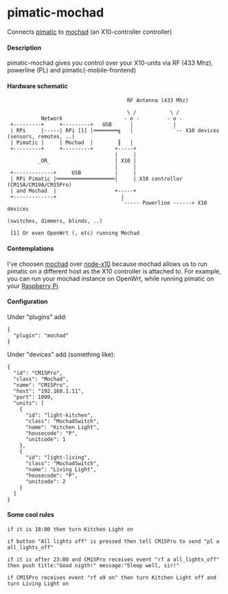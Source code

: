 pimatic-mochad
==============

Connects [pimatic](http://pimatic.org) to [mochad](http://sourceforge.net/apps/mediawiki/mochad) (an X10-controller controller)

#### Description

pimatic-mochad gives you control over your X10-units via RF (433 Mhz), powerline (PL) and pimatic(-mobile-frontend)

#### Hardware schematic

```
                                       RF Antenna (433 Mhz)
          
                                       \ /           \ /
           Network                    - o -         - o -
 +---------+     +---------+   USB      |             |   
 | RPi     |-----| RPi [1] |════════╗   |             `-- X10 devices (sensors, remotes, ..)
 | Pimatic |     | Mochad  |        ║   |                         
 +---------+     +---------+       +-----+                        
                                   |     |
          _OR_                     | X10 |
                                   |     |
 +-------------+     USB           |     |
 | RPi Pimatic |═══════════════════|     | X10 controllor (CM15A/CM19A/CM15Pro)
 | and Mochad  |                   +-----+
 +-------------+                     |  
                                     `----- Powerline ------> X10 devices 
                                                              (switches, dimmers, blinds, ..)
                                     
 [1] Or even OpenWrt (, etc) running Mochad                                    
```

#### Contemplations

I've choosen [mochad](http://sourceforge.net/apps/mediawiki/mochad) over [node-x10](https://github.com/randallagordon/node-x10/) because mochad allows us to run pimatic on a different host as the X10 controller is attached to. For example, you can run your mochad instance on OpenWrt, while running pimatic on your [Raspberry Pi](http://raspberrypi.org). 

#### Configuration

Under "plugins" add:

```
{
  "plugin": "mochad"
}
```

Under "devices" add (something like):

```
{
  "id": "CM15Pro",
  "class": "Mochad",
  "name": "CM15Pro",
  "host": "192.168.1.11",
  "port": 1099,
  "units": [
    {
      "id": "light-kitchen",
      "class": "MochadSwitch",
      "name": "Kitchen Light",
      "housecode": "P",
      "unitcode": 1
    },  
    {
      "id": "light-living",
      "class": "MochadSwitch",
      "name": "Living Light",
      "housecode": "P",
      "unitcode": 2
    }
  ]
}   
```

#### Some cool rules

```if it is 18:00 then turn Kitchen Light on```

```if button "All lights off" is pressed then tell CM15Pro to send "pl a all_lights_off"```

```if it is after 23:00 and CM15Pro receives event "rf a all_lights_off" then push title:"Good nigth!" message:"Sleep well, sir!"```

```if CM15Pro receives event "rf a9 on" then turn Kitchen Light off and turn Living Light on```

